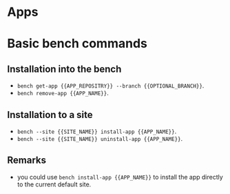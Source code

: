 # Apps

# Basic bench commands
## Installation into the bench
* `bench get-app {{APP_REPOSITRY}} --branch {{OPTIONAL_BRANCH}}`.
* `bench remove-app {{APP_NAME}}`.
## Installation to a site
* `bench --site {{SITE_NAME}} install-app {{APP_NAME}}`.
* `bench --site {{SITE_NAME}} uninstall-app {{APP_NAME}}`.
## Remarks
* you could use `bench install-app {{APP_NAME}}` to install the app directly to the current default site.
